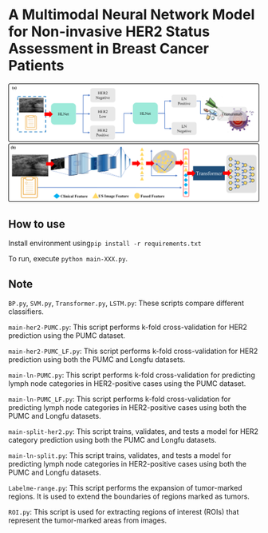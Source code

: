 # A Multimodal Neural Network Model for Non-invasive HER2 Status Assessment in Breast Cancer Patients 

![image](https://github.com/JinlinYY/HER2-Pre/blob/main/HLNet.png)

## How to use

Install environment using`pip install -r requirements.txt`

To run, execute `python main-XXX.py`.

## Note

`BP.py`, `SVM.py`, `Transformer.py`, `LSTM.py`: These scripts compare different classifiers.

`main-her2-PUMC.py`: This script performs k-fold cross-validation for HER2 prediction using the PUMC dataset.

`main-her2-PUMC_LF.py`: This script performs k-fold cross-validation for HER2 prediction using both the PUMC and Longfu datasets.

`main-ln-PUMC.py`: This script performs k-fold cross-validation for predicting lymph node categories in HER2-positive cases using the PUMC dataset.

`main-ln-PUMC_LF.py`: This script performs k-fold cross-validation for predicting lymph node categories in HER2-positive cases using both the PUMC and Longfu datasets.

`main-split-her2.py`: This script trains, validates, and tests a model for HER2 category prediction using both the PUMC and Longfu datasets.

`main-ln-split.py`: This script trains, validates, and tests a model for predicting lymph node categories in HER2-positive cases using both the PUMC and Longfu datasets.

`Labelme-range.py`: This script performs the expansion of tumor-marked regions. It is used to extend the boundaries of regions marked as tumors.

`ROI.py`: This script is used for extracting regions of interest (ROIs) that represent the tumor-marked areas from images.
